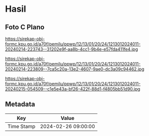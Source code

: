 # Hasil

## Foto C Plano

https://sirekap-obj-formc.kpu.go.id/a70f/pemilu/ppwp/12/13/01/20/24/1213012024011-20240214-223743--31202e9f-aa8b-4cc1-9b4e-e57fda411fe4.jpg

https://sirekap-obj-formc.kpu.go.id/a70f/pemilu/ppwp/12/13/01/20/24/1213012024011-20240214-223809--7ca5c20a-13e2-4607-9ae0-dc3a09c94462.jpg

https://sirekap-obj-formc.kpu.go.id/a70f/pemilu/ppwp/12/13/01/20/24/1213012024011-20240215-054509--c1e5e43a-bf26-422f-88d1-f4805bb51d90.jpg


## Metadata

| Key        | Value               |
| ---------- | ------------------- |
| Time Stamp | 2024-02-26 09:00:00 |



